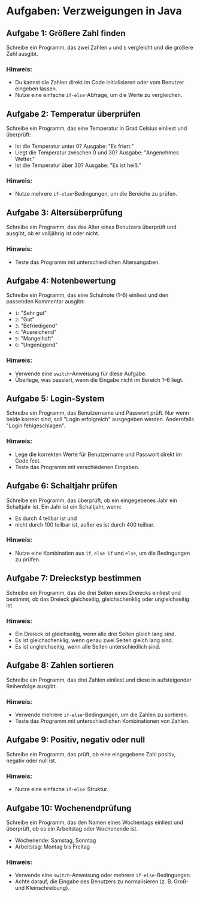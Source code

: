 # Aufgaben: Verzweigungen in Java

## Aufgabe 1: Größere Zahl finden
Schreibe ein Programm, das zwei Zahlen `a` und `b` vergleicht und die größere Zahl ausgibt.

### Hinweis:
- Du kannst die Zahlen direkt im Code initialisieren oder vom Benutzer eingeben lassen.
- Nutze eine einfache `if-else`-Abfrage, um die Werte zu vergleichen.

## Aufgabe 2: Temperatur überprüfen
Schreibe ein Programm, das eine Temperatur in Grad Celsius einliest und überprüft:
- Ist die Temperatur unter 0? Ausgabe: "Es friert."
- Liegt die Temperatur zwischen 0 und 30? Ausgabe: "Angenehmes Wetter."
- Ist die Temperatur über 30? Ausgabe: "Es ist heiß."

### Hinweis:
- Nutze mehrere `if-else`-Bedingungen, um die Bereiche zu prüfen.

## Aufgabe 3: Altersüberprüfung
Schreibe ein Programm, das das Alter eines Benutzers überprüft und ausgibt, ob er volljährig ist oder nicht.

### Hinweis:
- Teste das Programm mit unterschiedlichen Altersangaben.

## Aufgabe 4: Notenbewertung
Schreibe ein Programm, das eine Schulnote (1–6) einliest und den passenden Kommentar ausgibt:
- `1`: "Sehr gut"
- `2`: "Gut"
- `3`: "Befriedigend"
- `4`: "Ausreichend"
- `5`: "Mangelhaft"
- `6`: "Ungenügend"

### Hinweis:
- Verwende eine `switch`-Anweisung für diese Aufgabe.
- Überlege, was passiert, wenn die Eingabe nicht im Bereich 1–6 liegt.

## Aufgabe 5: Login-System
Schreibe ein Programm, das Benutzername und Passwort prüft. Nur wenn beide korrekt sind, soll "Login erfolgreich" ausgegeben werden. Andernfalls "Login fehlgeschlagen".

### Hinweis:
- Lege die korrekten Werte für Benutzername und Passwort direkt im Code fest.
- Teste das Programm mit verschiedenen Eingaben.

## Aufgabe 6: Schaltjahr prüfen
Schreibe ein Programm, das überprüft, ob ein eingegebenes Jahr ein Schaltjahr ist. Ein Jahr ist ein Schaltjahr, wenn:
- Es durch 4 teilbar ist und
- nicht durch 100 teilbar ist, außer es ist durch 400 teilbar.

### Hinweis:
- Nutze eine Kombination aus `if`, `else if` und `else`, um die Bedingungen zu prüfen.

## Aufgabe 7: Dreieckstyp bestimmen
Schreibe ein Programm, das die drei Seiten eines Dreiecks einliest und bestimmt, ob das Dreieck gleichseitig, gleichschenklig oder ungleichseitig ist.

### Hinweis:
- Ein Dreieck ist gleichseitig, wenn alle drei Seiten gleich lang sind.
- Es ist gleichschenklig, wenn genau zwei Seiten gleich lang sind.
- Es ist ungleichseitig, wenn alle Seiten unterschiedlich sind.

## Aufgabe 8: Zahlen sortieren
Schreibe ein Programm, das drei Zahlen einliest und diese in aufsteigender Reihenfolge ausgibt.

### Hinweis:
- Verwende mehrere `if-else`-Bedingungen, um die Zahlen zu sortieren.
- Teste das Programm mit unterschiedlichen Kombinationen von Zahlen.

## Aufgabe 9: Positiv, negativ oder null
Schreibe ein Programm, das prüft, ob eine eingegebene Zahl positiv, negativ oder null ist.

### Hinweis:
- Nutze eine einfache `if-else`-Struktur.

## Aufgabe 10: Wochenendprüfung
Schreibe ein Programm, das den Namen eines Wochentags einliest und überprüft, ob es ein Arbeitstag oder Wochenende ist.
- Wochenende: Samstag, Sonntag
- Arbeitstag: Montag bis Freitag

### Hinweis:
- Verwende eine `switch`-Anweisung oder mehrere `if-else`-Bedingungen.
- Achte darauf, die Eingabe des Benutzers zu normalisieren (z. B. Groß- und Kleinschreibung).

